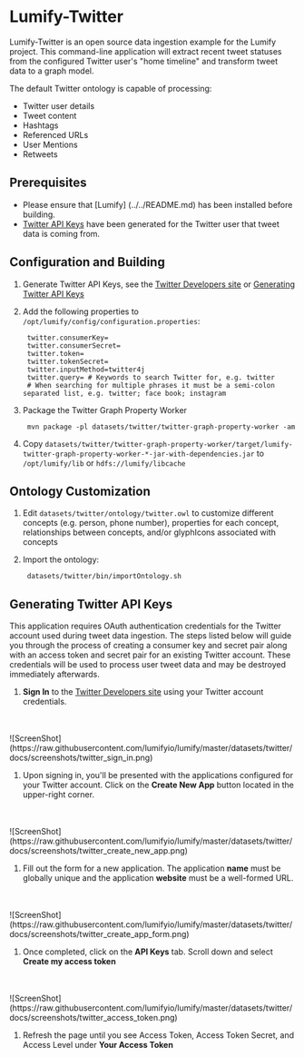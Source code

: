 # Lumify-Twitter

Lumify-Twitter is an open source data ingestion example for the Lumify project.  This command-line application will extract recent tweet statuses from the configured Twitter user's "home timeline" and transform tweet data to a graph model.

The default Twitter ontology is capable of processing:
* Twitter user details
* Tweet content
* Hashtags
* Referenced URLs
* User Mentions
* Retweets

## Prerequisites

* Please ensure that [Lumify] (../../README.md) has been installed before building.
* [Twitter API Keys](#generating-twitter-api-keys) have been generated for the Twitter user that tweet data is coming from.

## Configuration and Building

1. Generate Twitter API Keys, see the [Twitter Developers site](https://dev.twitter.com/) or [Generating Twitter API Keys](#generating-twitter-api-keys)

1. Add the following properties to `/opt/lumify/config/configuration.properties`:

        twitter.consumerKey= 
        twitter.consumerSecret=
        twitter.token=
        twitter.tokenSecret=
        twitter.inputMethod=twitter4j
        twitter.query= # Keywords to search Twitter for, e.g. twitter
        # When searching for multiple phrases it must be a semi-colon separated list, e.g. twitter; face book; instagram

1. Package the Twitter Graph Property Worker

        mvn package -pl datasets/twitter/twitter-graph-property-worker -am

1. Copy `datasets/twitter/twitter-graph-property-worker/target/lumify-twitter-graph-property-worker-*-jar-with-dependencies.jar` to `/opt/lumify/lib` or `hdfs://lumify/libcache`

## Ontology Customization

1. Edit `datasets/twitter/ontology/twitter.owl` to customize different concepts (e.g. person, phone number), properties for each concept, relationships between concepts, and/or glyphIcons associated with concepts

1. Import the ontology:

        datasets/twitter/bin/importOntology.sh

## Generating Twitter API Keys
This application requires OAuth authentication credentials for the Twitter account used during tweet data ingestion.  The steps listed below will guide you through the process of creating a consumer key and secret pair along with an access token and secret pair for an existing Twitter account.  These credentials will be used to process user tweet data and may be destroyed immediately afterwards.

1. **Sign In** to the [Twitter Developers site](https://apps.twitter.com/) using your Twitter account credentials.
<br />
<br />
![ScreenShot](https://raw.githubusercontent.com/lumifyio/lumify/master/datasets/twitter/docs/screenshots/twitter_sign_in.png)

1. Upon signing in, you'll be presented with the applications configured for your Twitter account.  Click on the **Create New App** button located in the upper-right corner.
<br />
<br />
![ScreenShot](https://raw.githubusercontent.com/lumifyio/lumify/master/datasets/twitter/docs/screenshots/twitter_create_new_app.png)

1. Fill out the form for a new application.  The application **name** must be globally unique and the application **website** must be a well-formed URL.
<br />
<br />
![ScreenShot](https://raw.githubusercontent.com/lumifyio/lumify/master/datasets/twitter/docs/screenshots/twitter_create_app_form.png)

1. Once completed, click on the **API Keys** tab. Scroll down and select **Create my access token**
<br />
<br />
![ScreenShot](https://raw.githubusercontent.com/lumifyio/lumify/master/datasets/twitter/docs/screenshots/twitter_access_token.png)

1. Refresh the page until you see Access Token, Access Token Secret, and Access Level under **Your Access Token**
